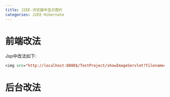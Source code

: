 ```yaml
---
title: J2EE-浏览器中显示图片
categories: J2EE-Hibernate
---
```


# 前端改法
Jsp中改法如下:
``` jsp
<img src="http://localhost:8080$/TestProject/showImageServlet?filename=测试的图片一枚.jpg">预览图片</img>
```

# 后台改法